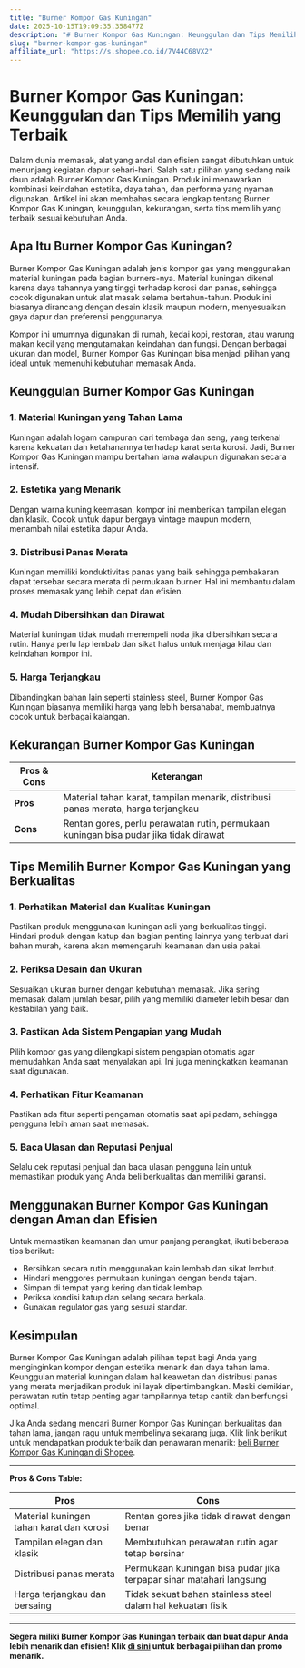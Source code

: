 ```yaml
---
title: "Burner Kompor Gas Kuningan"
date: 2025-10-15T19:09:35.358477Z
description: "# Burner Kompor Gas Kuningan: Keunggulan dan Tips Memilih yang Terbaik..."
slug: "burner-kompor-gas-kuningan"
affiliate_url: "https://s.shopee.co.id/7V44C68VX2"
---
```

# Burner Kompor Gas Kuningan: Keunggulan dan Tips Memilih yang Terbaik

Dalam dunia memasak, alat yang andal dan efisien sangat dibutuhkan untuk menunjang kegiatan dapur sehari-hari. Salah satu pilihan yang sedang naik daun adalah Burner Kompor Gas Kuningan. Produk ini menawarkan kombinasi keindahan estetika, daya tahan, dan performa yang nyaman digunakan. Artikel ini akan membahas secara lengkap tentang Burner Kompor Gas Kuningan, keunggulan, kekurangan, serta tips memilih yang terbaik sesuai kebutuhan Anda.

## Apa Itu Burner Kompor Gas Kuningan?

Burner Kompor Gas Kuningan adalah jenis kompor gas yang menggunakan material kuningan pada bagian burners-nya. Material kuningan dikenal karena daya tahannya yang tinggi terhadap korosi dan panas, sehingga cocok digunakan untuk alat masak selama bertahun-tahun. Produk ini biasanya dirancang dengan desain klasik maupun modern, menyesuaikan gaya dapur dan preferensi penggunanya.

Kompor ini umumnya digunakan di rumah, kedai kopi, restoran, atau warung makan kecil yang mengutamakan keindahan dan fungsi. Dengan berbagai ukuran dan model, Burner Kompor Gas Kuningan bisa menjadi pilihan yang ideal untuk memenuhi kebutuhan memasak Anda.

## Keunggulan Burner Kompor Gas Kuningan

### 1. Material Kuningan yang Tahan Lama

Kuningan adalah logam campuran dari tembaga dan seng, yang terkenal karena kekuatan dan ketahanannya terhadap karat serta korosi. Jadi, Burner Kompor Gas Kuningan mampu bertahan lama walaupun digunakan secara intensif.

### 2. Estetika yang Menarik

Dengan warna kuning keemasan, kompor ini memberikan tampilan elegan dan klasik. Cocok untuk dapur bergaya vintage maupun modern, menambah nilai estetika dapur Anda.

### 3. Distribusi Panas Merata

Kuningan memiliki konduktivitas panas yang baik sehingga pembakaran dapat tersebar secara merata di permukaan burner. Hal ini membantu dalam proses memasak yang lebih cepat dan efisien.

### 4. Mudah Dibersihkan dan Dirawat

Material kuningan tidak mudah menempeli noda jika dibersihkan secara rutin. Hanya perlu lap lembab dan sikat halus untuk menjaga kilau dan keindahan kompor ini.

### 5. Harga Terjangkau

Dibandingkan bahan lain seperti stainless steel, Burner Kompor Gas Kuningan biasanya memiliki harga yang lebih bersahabat, membuatnya cocok untuk berbagai kalangan.

## Kekurangan Burner Kompor Gas Kuningan

| **Pros & Cons** | **Keterangan** |
|------------------|----------------|
| **Pros** | Material tahan karat, tampilan menarik, distribusi panas merata, harga terjangkau |
| **Cons** | Rentan gores, perlu perawatan rutin, permukaan kuningan bisa pudar jika tidak dirawat |

## Tips Memilih Burner Kompor Gas Kuningan yang Berkualitas

### 1. Perhatikan Material dan Kualitas Kuningan

Pastikan produk menggunakan kuningan asli yang berkualitas tinggi. Hindari produk dengan katup dan bagian penting lainnya yang terbuat dari bahan murah, karena akan memengaruhi keamanan dan usia pakai.

### 2. Periksa Desain dan Ukuran

Sesuaikan ukuran burner dengan kebutuhan memasak. Jika sering memasak dalam jumlah besar, pilih yang memiliki diameter lebih besar dan kestabilan yang baik.

### 3. Pastikan Ada Sistem Pengapian yang Mudah

Pilih kompor gas yang dilengkapi sistem pengapian otomatis agar memudahkan Anda saat menyalakan api. Ini juga meningkatkan keamanan saat digunakan.

### 4. Perhatikan Fitur Keamanan

Pastikan ada fitur seperti pengaman otomatis saat api padam, sehingga pengguna lebih aman saat memasak.

### 5. Baca Ulasan dan Reputasi Penjual

Selalu cek reputasi penjual dan baca ulasan pengguna lain untuk memastikan produk yang Anda beli berkualitas dan memiliki garansi.

## Menggunakan Burner Kompor Gas Kuningan dengan Aman dan Efisien

Untuk memastikan keamanan dan umur panjang perangkat, ikuti beberapa tips berikut:

- Bersihkan secara rutin menggunakan kain lembab dan sikat lembut.
- Hindari menggores permukaan kuningan dengan benda tajam.
- Simpan di tempat yang kering dan tidak lembap.
- Periksa kondisi katup dan selang secara berkala.
- Gunakan regulator gas yang sesuai standar.

## Kesimpulan

Burner Kompor Gas Kuningan adalah pilihan tepat bagi Anda yang menginginkan kompor dengan estetika menarik dan daya tahan lama. Keunggulan material kuningan dalam hal keawetan dan distribusi panas yang merata menjadikan produk ini layak dipertimbangkan. Meski demikian, perawatan rutin tetap penting agar tampilannya tetap cantik dan berfungsi optimal.

Jika Anda sedang mencari Burner Kompor Gas Kuningan berkualitas dan tahan lama, jangan ragu untuk membelinya sekarang juga. Klik link berikut untuk mendapatkan produk terbaik dan penawaran menarik: [ beli Burner Kompor Gas Kuningan di Shopee](https://s.shopee.co.id/7V44C68VX2).

---

**Pros & Cons Table:**

| **Pros** | **Cons** |
|------------|--------------|
| Material kuningan tahan karat dan korosi | Rentan gores jika tidak dirawat dengan benar |
| Tampilan elegan dan klasik | Membutuhkan perawatan rutin agar tetap bersinar |
| Distribusi panas merata | Permukaan kuningan bisa pudar jika terpapar sinar matahari langsung |
| Harga terjangkau dan bersaing | Tidak sekuat bahan stainless steel dalam hal kekuatan fisik |

---

**Segera miliki Burner Kompor Gas Kuningan terbaik dan buat dapur Anda lebih menarik dan efisien! Klik [di sini](https://s.shopee.co.id/7V44C68VX2) untuk berbagai pilihan dan promo menarik.**